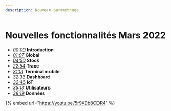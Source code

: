 ```yaml
---
description: Nouveau paramétrage
---
```


# Nouvelles fonctionnalités Mars 2022

* [_00:00_](https://youtu.be/5r9XDb8CDR4) **Introduction**
* [_01:07_](https://youtu.be/5r9XDb8CDR4?t=67) **Global**&#x20;
* [_04:50_](https://youtu.be/5r9XDb8CDR4?t=290) **Stock**&#x20;
* [_22:54_](https://youtu.be/5r9XDb8CDR4?t=1374) **Trace**
* [_31:01_](https://youtu.be/5r9XDb8CDR4?t=1862) **Terminal mobile**&#x20;
* [_32:33_](https://youtu.be/5r9XDb8CDR4?t=1953) **Dashboard**
* [_32:46_](https://youtu.be/5r9XDb8CDR4?t=1967) **IoT**&#x20;
* [_35:13_](https://youtu.be/5r9XDb8CDR4?t=2114) **Utilisateurs**&#x20;
* [_38:19_](https://youtu.be/5r9XDb8CDR4?t=2299) **Données**

{% embed url="https://youtu.be/5r9XDb8CDR4" %}

